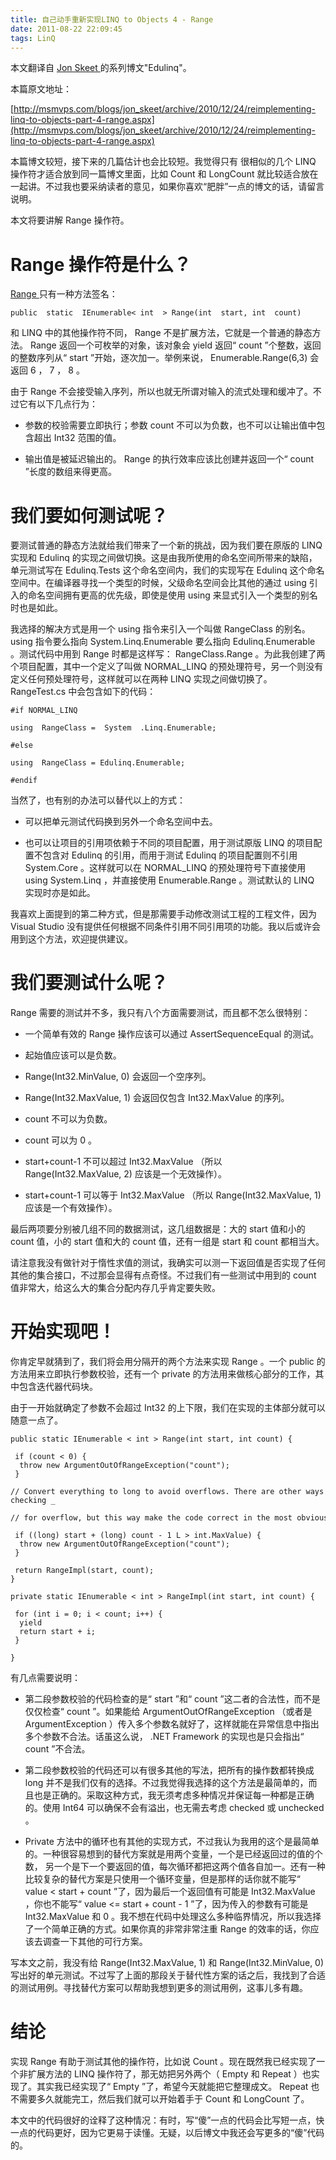 ```yaml
---
title: 自己动手重新实现LINQ to Objects 4 - Range
date: 2011-08-22 22:09:45
tags: LinQ
---
```

本文翻译自  [ Jon Skeet  ](http://stackoverflow.com/users/22656/jon-skeet) 的系列博文"Edulinq"。

本篇原文地址：

[http://msmvps.com/blogs/jon_skeet/archive/2010/12/24/reimplementing-linq-to-objects-part-4-range.aspx](http://msmvps.com/blogs/jon_skeet/archive/2010/12/24/reimplementing-linq-to-objects-part-4-range.aspx)



本篇博文较短，接下来的几篇估计也会比较短。我觉得只有 很相似的几个  LINQ  操作符才适合放到同一篇博文里面，比如  Count  和
LongCount  就比较适合放在一起讲。不过我也要采纳读者的意见，如果你喜欢“肥胖”一点的博文的话，请留言说明。

本文将要讲解  Range  操作符。  

# Range  操作符是什么？

[ Range  ](http://msdn.microsoft.com/en-us/library/system.linq.enumerable.range.aspx) 只有一种方法签名：

```
public  static  IEnumerable< int  > Range(int  start, int  count)
```

和  LINQ  中的其他操作符不同，  Range  不是扩展方法，它就是一个普通的静态方法。  Range  返回一个可枚举的对象，该对象会
yield  返回“  count  ”个整数，返回的整数序列从“  start  ”开始，逐次加一。举例来说，
Enumerable.Range(6,3)  会返回  6  ，  7  ，  8  。

由于  Range  不会接受输入序列，所以也就无所谓对输入的流式处理和缓冲了。不过它有以下几点行为：  

+ 参数的校验需要立即执行；参数  count  不可以为负数，也不可以让输出值中包含超出  Int32  范围的值。

+ 输出值是被延迟输出的。  Range  的执行效率应该比创建并返回一个“  count  ”长度的数组来得更高。

# 我们要如何测试呢？

要测试普通的静态方法就给我们带来了一个新的挑战，因为我们要在原版的  LINQ  实现和  Edulinq
的实现之间做切换。这是由我所使用的命名空间所带来的缺陷，单元测试写在  Edulinq.Tests  这个命名空间内，我们的实现写在  Edulinq
这个命名空间中。在编译器寻找一个类型的时候，父级命名空间会比其他的通过  using  引入的命名空间拥有更高的优先级，即使是使用  using
来显式引入一个类型的别名时也是如此。

我选择的解决方式是用一个  using  指令来引入一个叫做  RangeClass  的别名。  using  指令要么指向
System.Linq.Enumerable  要么指向  Edulinq.Enumerable  。测试代码中用到  Range  时都是这样写：
RangeClass.Range  。为此我创建了两个项目配置，其中一个定义了叫做  NORMAL_LINQ
的预处理符号，另一个则没有定义任何预处理符号，这样就可以在两种  LINQ  实现之间做切换了。  RangeTest.cs  中会包含如下的代码：  

```
#if NORMAL_LINQ

using  RangeClass =  System  .Linq.Enumerable;

#else

using  RangeClass = Edulinq.Enumerable;

#endif  
```

当然了，也有别的办法可以替代以上的方式：  

+ 可以把单元测试代码换到另外一个命名空间中去。

+ 也可以让项目的引用项依赖于不同的项目配置，用于测试原版  LINQ  的项目配置不包含对  Edulinq  的引用，而用于测试  Edulinq
的项目配置则不引用  System.Core  。这样就可以在  NORMAL_LINQ  的预处理符号下直接使用  using System.Linq
，并直接使用  Enumerable.Range  。测试默认的  LINQ  实现时亦是如此。  

我喜欢上面提到的第二种方式，但是那需要手动修改测试工程的工程文件，因为  Visual Studio
没有提供任何根据不同条件引用不同引用项的功能。我以后或许会用到这个方法，欢迎提供建议。  

# 我们要测试什么呢？

Range  需要的测试并不多，我只有八个方面需要测试，而且都不怎么很特别：  

+ 一个简单有效的  Range  操作应该可以通过  AssertSequenceEqual 的测试。

+ 起始值应该可以是负数。

+ Range(Int32.MinValue, 0)  会返回一个空序列。

+ Range(Int32.MaxValue, 1)  会返回仅包含  Int32.MaxValue  的序列。

+ count  不可以为负数。

+ count  可以为  0  。

+ start+count-1  不可以超过  Int32.MaxValue  （所以  Range(Int32.MaxValue, 2)
应该是一个无效操作）。

+ start+count-1  可以等于  Int32.MaxValue  （所以  Range(Int32.MaxValue, 1)
应该是一个有效操作）。  

最后两项要分别被几组不同的数据测试，这几组数据是：大的  start  值和小的  count  值，小的  start  值和大的  count
值，还有一组是  start  和  count  都相当大。

请注意我没有做针对于惰性求值的测试，我确实可以测一下返回值是否实现了任何其他的集合接口，不过那会显得有点奇怪。不过我们有一些测试中用到的  count
值非常大，给这么大的集合分配内存几乎肯定要失败。  

# 开始实现吧！

你肯定早就猜到了，我们将会用分隔开的两个方法来实现  Range  。一个  public  的方法用来立即执行参数校验，还有一个  private
的方法用来做核心部分的工作，其中包含迭代器代码块。

由于一开始就确定了参数不会超过  Int32  的上下限，我们在实现的主体部分就可以随意一点了。  

```
public static IEnumerable < int > Range(int start, int count) {

 if (count < 0) {
  throw new ArgumentOutOfRangeException("count");
 }

// Convert everything to long to avoid overflows. There are other ways of checking _

// for overflow, but this way make the code correct in the most obvious way._

 if ((long) start + (long) count - 1 L > int.MaxValue) {
  throw new ArgumentOutOfRangeException("count");
 }

 return RangeImpl(start, count);
}

private static IEnumerable < int > RangeImpl(int start, int count) {

 for (int i = 0; i < count; i++) {
  yield
  return start + i;
 }

}  
```

有几点需要说明：  

+ 第二段参数校验的代码检查的是“  start  ”和“  count  ”这二者的合法性，而不是仅仅检查“  count  ”。如果能给
ArgumentOutOfRangeException  （或者是  ArgumentException
）传入多个参数名就好了，这样就能在异常信息中指出多个参数不合法。话虽这么说，  .NET Framework  的实现也是只会指出“  count
”不合法。

+ 第二段参数校验的代码还可以有很多其他的写法，把所有的操作数都转换成  long
并不是我们仅有的选择。不过我觉得我选择的这个方法是最简单的，而且也是正确的。采取这种方式，我无须考虑多种情况并保证每一种都是正确的。使用  Int64
可以确保不会有溢出，也无需去考虑  checked  或  unchecked  。

+ Private  方法中的循环也有其他的实现方式，不过我认为我用的这个是最简单的。一种很容易想到的替代方案就是用两个变量，一个是已经返回过的值的个数，
另一个是下一个要返回的值，每次循环都把这两个值各自加一。还有一种比较复杂的替代方案是只使用一个循环变量，但是那样的话你就不能写“  value <
start + count  ”了，因为最后一个返回值有可能是  Int32.MaxValue  ，你也不能写“  value <= start +
count - 1  ”了，因为传入的参数有可能是  Int32.MaxValue  和  0
。我不想在代码中处理这么多种临界情况，所以我选择了一个简单正确的方式。如果你真的非常非常注重  Range  的效率的话，你应该去调查一下其他的可行方案。  

写本文之前，我没有给  Range(Int32.MaxValue, 1)  和  Range(Int32.MinValue, 0)
写出好的单元测试。不过写了上面的那段关于替代性方案的话之后，我找到了合适的测试用例。寻找替代方案可以帮助我想到更多的测试用例，这事儿多有趣。  

# 结论

实现  Range  有助于测试其他的操作符，比如说  Count  。现在既然我已经实现了一个非扩展方法的  LINQ  操作符了，那无妨把另外两个（
Empty  和  Repeat  ）也实现了。其实我已经实现了“  Empty  ”了，希望今天就能把它整理成文。  Repeat
也不需要多久就能完工，然后我们就可以开始着手于  Count  和  LongCount  了。

本文中的代码很好的诠释了这种情况：有时，写“傻”一点的代码会比写短一点，快一点的代码更好，因为它更易于读懂。无疑，以后博文中我还会写更多的“傻”代码的。
